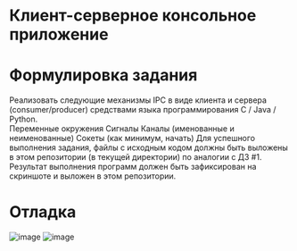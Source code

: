 # Клиент-серверное консольное приложение

# Формулировка задания
Реализовать следующие механизмы IPC в виде клиента и сервера (consumer/producer) средствами языка программирования C / Java / Python. </br>
Переменные окружения Сигналы Каналы (именованные и неименованные) Сокеты (как минимум, начать) Для успешного выполнения задания, файлы с исходным кодом должны быть выложены в этом репозитории (в текущей директории) по аналогии с ДЗ #1. Результат выполнения программ должен быть зафиксирован на скриншоте и выложен в этом репозитории.

# Отладка
![image](https://user-images.githubusercontent.com/97570662/168883095-fc5e7819-612d-4c79-99be-27349c9a73ee.png) ![image](https://user-images.githubusercontent.com/97570662/168883964-d69246ed-9981-4e2f-b648-7ccc461c4bc7.png)

